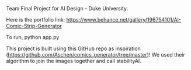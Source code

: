 Team Final Project for AI Design - Duke University. <br>

Here is the portfolio link: https://www.behance.net/gallery/196754101/AI-Comic-Strip-Generator

To run, python app.py

This project is built using this GitHub repo as inspiration (https://github.com/Aschen/comics_generator/tree/master)! We used their algorithm to join the images together and call stabilityAI. 


